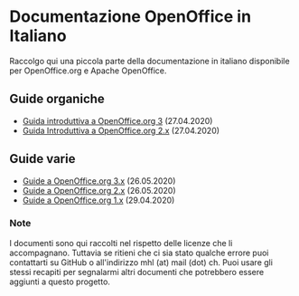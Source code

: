 # Documentazione OpenOffice in Italiano
Raccolgo qui una piccola parte della documentazione in italiano disponibile per OpenOffice.org e Apache OpenOffice.

## Guide organiche
* [Guida introduttiva a OpenOffice.org 3](https://github.com/m13o/doo/tree/master/Guida%20introduttiva%20a%20OpenOffice.org%203) (27.04.2020)
* [Guida Introduttiva a OpenOffice.org 2.x](https://github.com/m13o/doo/tree/master/Guida%20introduttiva%20a%20OpenOffice.org%202.x) (27.04.2020)

## Guide varie
* [Guide a OpenOffice.org 3.x](https://github.com/m13o/doo/tree/master/Guide%20a%20OpenOffice.org%203.x) (26.05.2020)
* [Guide a OpenOffice.org 2.x](https://github.com/m13o/doo/tree/master/Guide%20a%20OpenOffice.org%202.x) (26.05.2020)
* [Guide a OpenOffice.org 1.x](https://github.com/m13o/doo/tree/master/Guide%20a%20OpenOffice.org%201.x) (29.04.2020)

### Note
I documenti sono qui raccolti nel rispetto delle licenze che li accompagnano. Tuttavia se ritieni che ci sia stato qualche errore puoi contattarti su GitHub o all'indirizzo mhl (at) mail (dot) ch. Puoi usare gli stessi recapiti per segnalarmi altri documenti che potrebbero essere aggiunti a questo progetto. 
